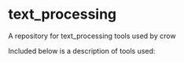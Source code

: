 # text_processing
A repository for text_processing tools used by crow

Included below is a description of tools used: